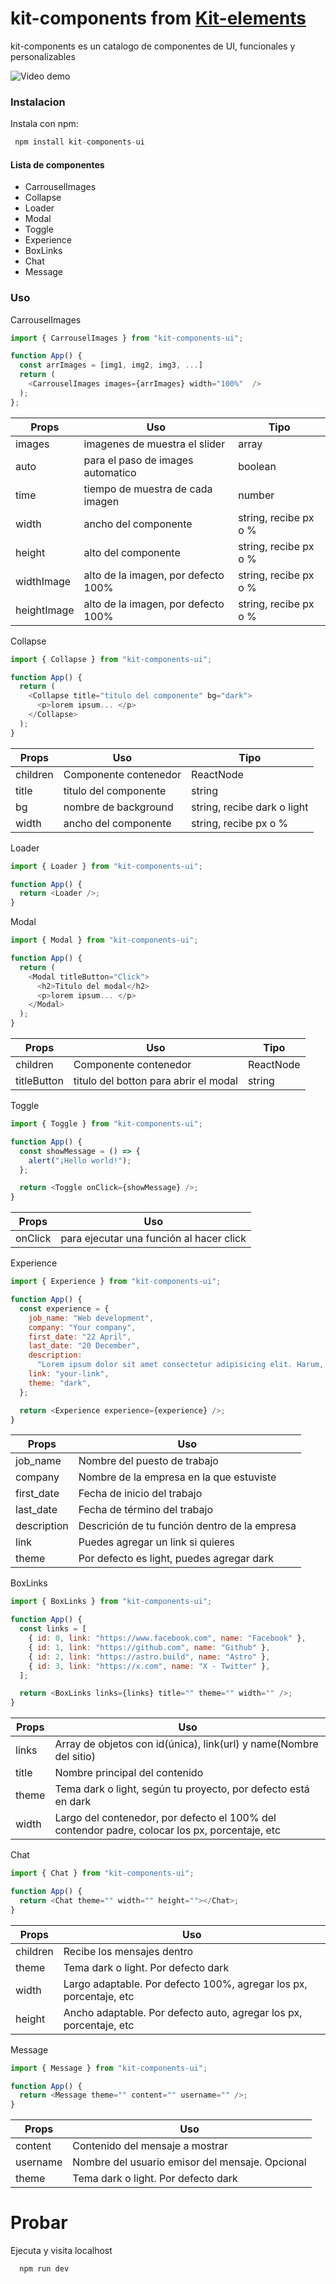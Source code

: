 # kit-components from [Kit-elements]

kit-components es un catalogo de componentes de UI, funcionales y personalizables

![Video demo](https://res.cloudinary.com/dijk5nuuk/image/upload/v1739903887/kit-components-video.gif)

### Instalacion

Instala con npm:

```js
 npm install kit-components-ui
```

#### Lista de componentes

- CarrouselImages
- Collapse
- Loader
- Modal
- Toggle
- Experience
- BoxLinks
- Chat
- Message

### Uso

CarrouselImages

```js
import { CarrouselImages } from "kit-components-ui";

function App() {
  const arrImages = [img1, img2, img3, ...]
  return (
    <CarrouselImages images={arrImages} width="100%"  />
  );
};
```

| Props  | Uso                               | Tipo                  |
| ------ | --------------------------------- | --------------------- |
| images | imagenes de muestra el slider     | array                 |
| auto   | para el paso de images automatico | boolean               |
| time   | tiempo de muestra de cada imagen  | number                |
| width  | ancho del componente              | string, recibe px o % |
| height | alto del componente               | string, recibe px o % |
| widthImage | alto de la imagen, por defecto 100%              | string, recibe px o % |
| heightImage | alto de la imagen, por defecto 100%              | string, recibe px o % |

Collapse

```js
import { Collapse } from "kit-components-ui";

function App() {
  return (
    <Collapse title="titulo del componente" bg="dark">
      <p>lorem ipsum... </p>
    </Collapse>
  );
}
```

| Props    | Uso                   | Tipo                        |
| -------- | --------------------- | --------------------------- |
| children | Componente contenedor | ReactNode                   |
| title    | titulo del componente | string                      |
| bg       | nombre de background  | string, recibe dark o light |
| width    | ancho del componente  | string, recibe px o %       |

Loader

```js
import { Loader } from "kit-components-ui";

function App() {
  return <Loader />;
}
```

Modal

```js
import { Modal } from "kit-components-ui";

function App() {
  return (
    <Modal titleButton="Click">
      <h2>Titulo del modal</h2>
      <p>lorem ipsum... </p>
    </Modal>
  );
}
```

| Props       | Uso                                   | Tipo      |
| ----------- | ------------------------------------- | --------- |
| children    | Componente contenedor                 | ReactNode |
| titleButton | titulo del botton para abrir el modal | string    |

Toggle

```js
import { Toggle } from "kit-components-ui";

function App() {
  const showMessage = () => {
    alert("¡Hello world!");
  };

  return <Toggle onClick={showMessage} />;
}
```

| Props   | Uso                                      |
| ------- | ---------------------------------------- |
| onClick | para ejecutar una función al hacer click |

Experience

```js
import { Experience } from "kit-components-ui";

function App() {
  const experience = {
    job_name: "Web development",
    company: "Your company",
    first_date: "22 April",
    last_date: "20 December",
    description:
      "Lorem ipsum dolor sit amet consectetur adipisicing elit. Harum, magni numquam delectus, autem fugiat ipsa nesciunt optio provident distinctio, dicta enim fugit ducimus? Nobis placeat quia quos labore amet? Animi!",
    link: "your-link",
    theme: "dark",
  };

  return <Experience experience={experience} />;
}
```

| Props       | Uso                                           |
| ----------- | --------------------------------------------- |
| job_name    | Nombre del puesto de trabajo                  |
| company     | Nombre de la empresa en la que estuviste      |
| first_date  | Fecha de inicio del trabajo                   |
| last_date   | Fecha de término del trabajo                  |
| description | Descrición de tu función dentro de la empresa |
| link        | Puedes agregar un link si quieres             |
| theme       | Por defecto es light, puedes agregar dark     |

BoxLinks

```js
import { BoxLinks } from "kit-components-ui";

function App() {
  const links = [
    { id: 0, link: "https://www.facebook.com", name: "Facebook" },
    { id: 1, link: "https://github.com", name: "Github" },
    { id: 2, link: "https://astro.build", name: "Astro" },
    { id: 3, link: "https://x.com", name: "X - Twitter" },
  ];

  return <BoxLinks links={links} title="" theme="" width="" />;
}
```

| Props | Uso                                                                                            |
| ----- | ---------------------------------------------------------------------------------------------- |
| links | Array de objetos con id(única), link(url) y name(Nombre del sitio)                             |
| title | Nombre principal del contenido                                                                 |
| theme | Tema dark o light, según tu proyecto, por defecto está en dark                                 |
| width | Largo del contenedor, por defecto el 100% del contendor padre, colocar los px, porcentaje, etc |

Chat

```js
import { Chat } from "kit-components-ui";

function App() {
  return <Chat theme="" width="" height=""></Chat>;
}
```

| Props    | Uso                                                                |
| -------- | ------------------------------------------------------------------ |
| children | Recibe los mensajes dentro                                         |
| theme    | Tema dark o light. Por defecto dark                                |
| width    | Largo adaptable. Por defecto 100%, agregar los px, porcentaje, etc |
| height   | Ancho adaptable. Por defecto auto, agregar los px, porcentaje, etc |

Message

```js
import { Message } from "kit-components-ui";

function App() {
  return <Message theme="" content="" username="" />;
}
```

| Props    | Uso                                             |
| -------- | ----------------------------------------------- |
| content  | Contenido del mensaje a mostrar                 |
| username | Nombre del usuario emisor del mensaje. Opcional |
| theme    | Tema dark o light. Por defecto dark             |

# Probar

Ejecuta y visita localhost

```js
  npm run dev
```

[Kit-elements]: https://github.com/dariomvg/kit-elements
